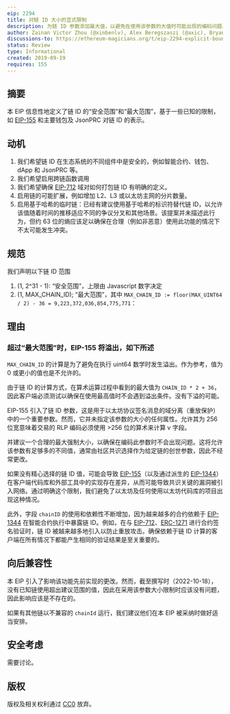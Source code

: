 ```yaml
---
eip: 2294
title: 对链 ID 大小的显式限制
description: 为链 ID 参数添加最大值，以避免在使用该参数的大值时可能出现的编码问题。
author: Zainan Victor Zhou (@xinbenlv), Alex Beregszaszi (@axic), Bryant Eisenbach (@fubuloubu)
discussions-to: https://ethereum-magicians.org/t/eip-2294-explicit-bound-to-chain-id/11090
status: Review
type: Informational
created: 2019-09-19
requires: 155
---
```


## 摘要

本 EIP 信息性地定义了链 ID 的“安全范围”和“最大范围”，基于一些已知的限制，如 [EIP-155](./eip-155.md) 和主要钱包及 JsonPRC 对链 ID 的表示。

## 动机

1. 我们希望链 ID 在生态系统的不同组件中是安全的，例如智能合约、钱包、dApp 和 JsonPRC 等。
2. 我们希望启用跨链函数调用
3. 我们希望确保 [EIP-712](./eip-712.md) 域对如何打包链 ID 有明确的定义。
4. 启用链的可能扩展，例如增加 L2、L3 或以太坊主网的分片数量。
5. 启用基于哈希的临时链：已经有建议使用基于哈希的标识符替代链 ID，以允许该值随着时间的推移适应不同的争议分叉和其他场景。该提案并未描述此行为，但约 63 位的熵应该足以确保在合理（例如非恶意）使用此功能的情况下不太可能发生冲突。

## 规范

我们声明以下链 ID 范围

1. (1, 2^31 - 1): “安全范围”，上限由 Javascript 数字决定
2. (1, MAX_CHAIN_ID); “最大范围”，其中 `MAX_CHAIN_ID := floor(MAX_UINT64 / 2) - 36 = 9,223,372,036,854,775,771`：

## 理由

### 超过“最大范围”时，EIP-155 将溢出，如下所述

`MAX_CHAIN_ID` 的计算是为了避免在执行 uint64 数学时发生溢出。作为参考，值为 0 或更小的值也是不允许的。

由于链 ID 的计算方式，在算术运算过程中看到的最大值为 `CHAIN_ID * 2 + 36`，因此客户端必须测试以确保在使用最高值时不会遇到溢出条件。没有下溢的可能。

EIP-155 引入了链 ID 参数，这是用于以太坊协议签名消息的域分离（重放保护）中的一个重要参数。然而，它并未指定该参数的大小的任何属性。允许其为 256 位宽意味着交易的 RLP 编码必须使用 >256 位的算术来计算 v 字段。

并建议一个合理的最大强制大小，以确保在编码此参数时不会出现问题。这将允许该参数有足够多的不同值，通常由社区共识选择作为给定链的创世参数，因此不经常更改。

如果没有精心选择的链 ID 值，可能会导致 [EIP-155](./eip-155.md)（以及通过派生的 [EIP-1344](./eip-1344.md)）在客户端代码库和外部工具中的实现存在差异，从而可能导致共识关键的漏洞被引入网络。通过明确这个限制，我们避免了以太坊及任何使用以太坊代码库的项目出现这种情况。

此外，字段 `chainID` 的使用和依赖性不断增加，因为越来越多的合约依赖于 [EIP-1344](./eip-1344.md) 在智能合约执行中暴露链 ID。例如，在与 [EIP-712](./eip-712.md)、[ERC-1271](./eip-1271.md) 进行合约签名验证时，链 ID 被越来越多地引入以防止重放攻击。确保依赖于链 ID 计算的客户端在所有情况下都能产生相同的验证结果是至关重要的。

## 向后兼容性

本 EIP 引入了影响该功能先前实现的更改。然而，截至撰写时（2022-10-18），没有已知链使用超出建议范围的值，因此在采用该参数大小限制时应该没有问题，因此影响应该是不存在的。

如果有其他链以不兼容的 `chainId` 运行，我们建议他们在本 EIP 被采纳时做好适当安排。

## 安全考虑

需要讨论。

## 版权

版权及相关权利通过 [CC0](../LICENSE.md) 放弃。